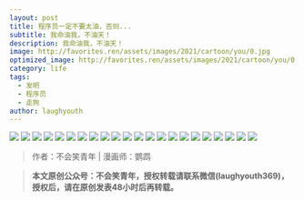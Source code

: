```yaml
---
layout: post
title: 程序员一定不要太油，否则...
subtitle: 我命油我，不油天！
description: 我命油我，不油天！
image: http://favorites.ren/assets/images/2021/cartoon/you/0.jpg
optimized_image: http://favorites.ren/assets/images/2021/cartoon/you/0.jpg
category: life
tags:
  - 发明
  - 程序员
  - 走狗
author: laughyouth
---
```



![](http://favorites.ren/assets/images/2021/cartoon/you/640.jpeg)
![](http://favorites.ren/assets/images/2021/cartoon/you/640-1.jpeg)
![](http://favorites.ren/assets/images/2021/cartoon/you/640-2.jpeg)
![](http://favorites.ren/assets/images/2021/cartoon/you/640-3.jpeg)
![](http://favorites.ren/assets/images/2021/cartoon/you/640-4.jpeg)
![](http://favorites.ren/assets/images/2021/cartoon/you/640-5.jpeg)
![](http://favorites.ren/assets/images/2021/cartoon/you/640-6.jpeg)
![](http://favorites.ren/assets/images/2021/cartoon/you/640-7.jpeg)
![](http://favorites.ren/assets/images/2021/cartoon/you/640-8.jpeg)
![](http://favorites.ren/assets/images/2021/cartoon/you/640-9.jpeg)
![](http://favorites.ren/assets/images/2021/cartoon/you/640-10.jpeg)
![](http://favorites.ren/assets/images/2021/cartoon/you/640-11.jpeg)
![](http://favorites.ren/assets/images/2021/cartoon/you/640-12.jpeg)
![](http://favorites.ren/assets/images/2021/cartoon/you/640-13.jpeg)
![](http://favorites.ren/assets/images/2021/cartoon/you/640-14.jpeg)
![](http://favorites.ren/assets/images/2021/cartoon/you/640-15.jpeg)
![](http://favorites.ren/assets/images/2021/cartoon/you/640-16.jpeg)
![](http://favorites.ren/assets/images/2021/cartoon/you/640-17.jpeg)
![](http://favorites.ren/assets/images/2021/cartoon/you/640-18.jpeg)
![](http://favorites.ren/assets/images/2021/cartoon/you/640-19.jpeg)
![](http://favorites.ren/assets/images/2021/cartoon/you/640-20.jpeg)
![](http://favorites.ren/assets/images/2021/cartoon/you/640-21.jpeg)



>作者：不会笑青年 | 漫画师：鹦鹉

>**本文原创公众号：不会笑青年，授权转载请联系微信(laughyouth369)，授权后，请在原创发表48小时后再转载。**
